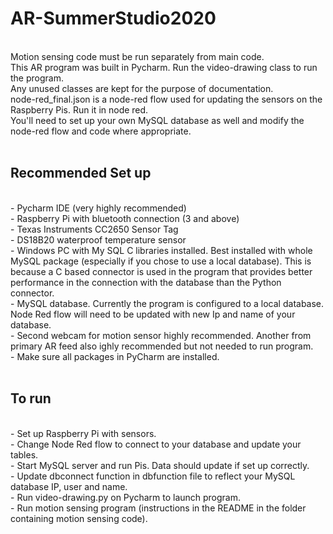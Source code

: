 # AR-SummerStudio2020
</br>
Motion sensing code must be run separately from main code. </br>
This AR program was built in Pycharm. Run the video-drawing class to run the program. </br>
Any unused classes are kept for the purpose of documentation.</br>
node-red_final.json is a node-red flow used for updating the sensors on the Raspberry Pis. Run it in node red.</br>
You'll need to set up your own MySQL database as well and modify the node-red flow and code where appropriate.</br>
</br>

## Recommended Set up

</br>
- Pycharm IDE (very highly recommended)</br>
- Raspberry Pi with bluetooth connection (3 and above)</br>
- Texas Instruments CC2650 Sensor Tag</br>
- DS18B20 waterproof temperature sensor</br>
- Windows PC with My SQL C libraries installed. Best installed with whole MySQL package (especially if you chose to use a local database). This is because a C based connector is used in the program that provides better performance in the connection with the database than the Python connector.</br>
- MySQL database. Currently the program is configured to a local database. Node Red flow will need to be updated with new Ip and name of your database.</br>
- Second webcam for motion sensor highly recommended. Another from primary AR feed also ighly recommended but not needed to run program.</br>
- Make sure all packages in PyCharm are installed.</br>
</br>

## To run

</br>
- Set up Raspberry Pi with sensors.</br>
- Change Node Red flow to connect to your database and update your tables.</br>
- Start MySQL server and run Pis. Data should update if set up correctly.</br>
- Update dbconnect function in dbfunction file to reflect your MySQL database IP, user and name. </br>
- Run video-drawing.py on Pycharm to launch program.</br>
- Run motion sensing program (instructions in the README in the folder containing motion sensing code).
